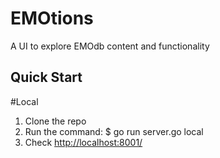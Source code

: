 EMOtions
=====
A UI to explore EMOdb content and functionality

Quick Start
------------

#Local

1. Clone the repo
2. Run the command:
	$ go run server.go local
3. Check [http://localhost:8001/](http://localhost:8001/)